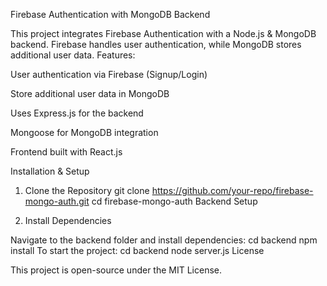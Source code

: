 Firebase Authentication with MongoDB Backend

This project integrates Firebase Authentication with a Node.js & MongoDB backend. Firebase handles user authentication, while MongoDB stores additional user data.
Features:

User authentication via Firebase (Signup/Login)

Store additional user data in MongoDB

Uses Express.js for the backend

Mongoose for MongoDB integration

Frontend built with React.js

Installation & Setup

1. Clone the Repository
  git clone https://github.com/your-repo/firebase-mongo-auth.git
  cd firebase-mongo-auth
Backend Setup

2. Install Dependencies

Navigate to the backend folder and install dependencies:
cd backend
npm install
To start the project:
cd backend
node server.js
License

This project is open-source under the MIT License.

